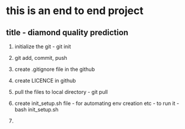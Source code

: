 # this is an end to end project
## title  - diamond quality prediction

1. initialize the git - git init
2. git add, commit, push

3. create .gitignore file in the github
4. create LICENCE in github
5. pull the files to local directory - git pull
6. create init_setup.sh file - for automating env creation etc  - to run it - bash init_setup.sh
7.
